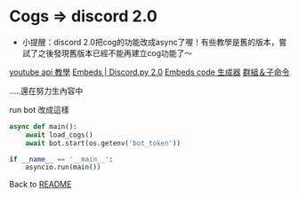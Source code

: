 # Cogs => discord 2.0
- 小提醒：discord 2.0把cog的功能改成async了喔！有些教學是舊的版本，嘗試了之後發現舊版本已經不能再建立cog功能了～

[youtube api 教學](https://medium.com/%E5%BD%BC%E5%BE%97%E6%BD%98%E7%9A%84%E8%A9%A6%E7%85%89-%E5%8B%87%E8%80%85%E7%9A%84-100-%E9%81%93-swift-ios-app-%E8%AC%8E%E9%A1%8C/101-%E4%BD%BF%E7%94%A8-youtube-data-api-%E6%8A%93%E5%8F%96%E6%9C%89%E8%B6%A3%E7%9A%84-youtuber-%E5%BD%B1%E7%89%87-mv-d05c3a0c70aa)
[Embeds | Discord.py 2.0](https://www.youtube.com/watch?v=urLZoyLUDdE)
[Embeds code 生成器](https://cog-creators.github.io/discord-embed-sandbox/)
[群組＆子命令](https://youtu.be/NE4yG7e5zq0)



.....還在努力生內容中

run bot 改成這樣
```python
async def main():
    await load_cogs()
    await bot.start(os.getenv('bot_token'))

if __name__ == '__main__':
    asyncio.run(main())
```

Back to [README](../README.md)